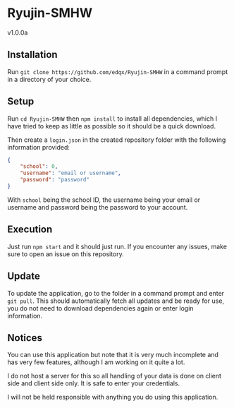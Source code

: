 # Ryujin-SMHW
v1.0.0a

## Installation
Run `git clone https://github.com/edqx/Ryujin-SMHW` in a command prompt in a directory of your choice.

## Setup
Run `cd Ryujin-SMHW` then `npm install` to install all dependencies, which I have tried to keep as little as possible so it should be a quick download.

Then create a `login.json` in the created repository folder with the following information provided:
```json
{
    "school": 0,
    "username": "email or username",
    "password": "password"
}
```
With `school` being the school ID, the username being your email or username and password being the password to your account.

## Execution
Just run `npm start` and it should just run. If you encounter any issues, make 
sure to open an issue on this repository.

## Update
To update the application, go to the folder in a command prompt and enter `git pull`. This should automatically fetch all updates and be ready for use, you do not need to download dependencies again or enter login information.

## Notices
You can use this application but note that it is very much incomplete and has very few features, although I am working on it quite a lot.

I do not host a server for this so all handling of your data is done on client side and client side only. It is safe to enter your credentials.

I will not be held responsible with anything you do using this application.